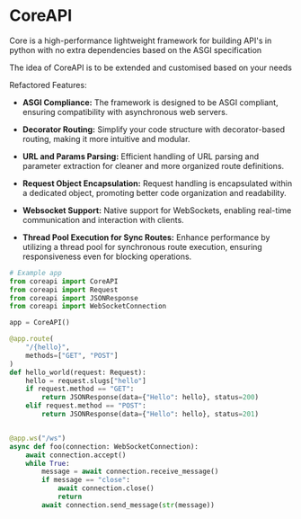 # CoreAPI

Core is a high-performance lightweight framework for building API's in python with no extra dependencies based on the ASGI specification

The idea of CoreAPI is to be extended and customised based on your needs

Refactored Features:
- **ASGI Compliance:** The framework is designed to be ASGI compliant, ensuring compatibility with asynchronous web servers.
  
- **Decorator Routing:** Simplify your code structure with decorator-based routing, making it more intuitive and modular.

- **URL and Params Parsing:** Efficient handling of URL parsing and parameter extraction for cleaner and more organized route definitions.

- **Request Object Encapsulation:** Request handling is encapsulated within a dedicated object, promoting better code organization and readability.

- **Websocket Support:** Native support for WebSockets, enabling real-time communication and interaction with clients.

- **Thread Pool Execution for Sync Routes:** Enhance performance by utilizing a thread pool for synchronous route execution, ensuring responsiveness even for blocking operations.

```py
# Example app
from coreapi import CoreAPI
from coreapi import Request
from coreapi import JSONResponse
from coreapi import WebSocketConnection

app = CoreAPI()

@app.route(
    "/{hello}",
    methods=["GET", "POST"]
)
def hello_world(request: Request):
    hello = request.slugs["hello"]
    if request.method == "GET":
        return JSONResponse(data={"Hello": hello}, status=200)
    elif request.method == "POST":
        return JSONResponse(data={"Hello": hello}, status=201)


@app.ws("/ws")
async def foo(connection: WebSocketConnection):
    await connection.accept()
    while True:
        message = await connection.receive_message()
        if message == "close":
            await connection.close()
            return
        await connection.send_message(str(message))

```
